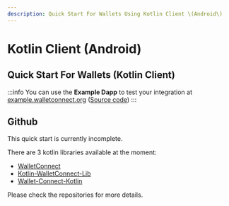 ```yaml
---
description: Quick Start For Wallets Using Kotlin Client \(Android\)
---
```


# Kotlin Client (Android)

## Quick Start For Wallets (Kotlin Client)

:::info
You can use the **Example Dapp** to test your integration at [example.walletconnect.org](https://example.walletconnect.org) \([Source code](https://github.com/WalletConnect/walletconnect-example-dapp)\)
:::

## Github

This quick start is currently incomplete.

There are 3 kotlin libraries available at the moment:

* [WalletConnect](https://github.com/jemshit/WalletConnect)
* [Kotlin-WalletConnect-Lib](https://github.com/WalletConnect/kotlin-walletconnect-lib)
* [Wallet-Connect-Kotlin](https://github.com/trustwallet/wallet-connect-kotlin)

Please check the repositories for more details.

